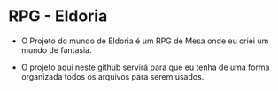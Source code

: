# RPG - Eldoria

- O Projeto do mundo de Eldoria é um RPG de Mesa onde eu criei um mundo de fantasia. 

- O projeto aqui neste github servirá para que eu tenha de uma forma organizada todos os arquivos para serem usados.
